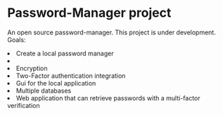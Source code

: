 # Password-Manager project
An open source password-manager.
This project is under development.
Goals:
<li>Create a local password manager<li>
<li>Encryption</li>
<li>Two-Factor authentication integration</li>
<li>Gui for the local application</li>
<li>Multiple databases</li>
<li>Web application that can retrieve passwords with a multi-factor verification</li>
